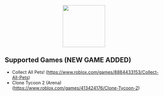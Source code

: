 <div align="center">
<img width="135" src="https://pbs.twimg.com/profile_images/1131599526001692672/D40KVhLQ_400x400.png"/>
</div>

## Supported Games (NEW GAME ADDED)
- Collect All Pets! (https://www.roblox.com/games/8884433153/Collect-All-Pets)
- Clone Tycoon 2 (Arena) (https://www.roblox.com/games/413424176/Clone-Tycoon-2)
